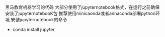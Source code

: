 黑马教育机器学习的代码
大部分使用了jupyternotebook格式，在运行之前确保安装了jupyternotebooK包
推荐使用minicaonda或者annaconda部署python环境
安装jupyternotebook的命令
- conda install jupyter
